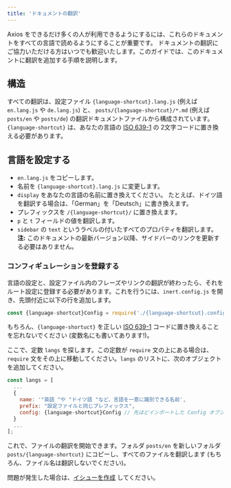```yaml
---
title: 'ドキュメントの翻訳'
---
```


Axios をできるだけ多くの人が利用できるようにするには、これらのドキュメントをすべての言語で読めるようにすることが重要です。
ドキュメントの翻訳にご協力いただける方はいつでも歓迎いたします。このガイドでは、このドキュメントに翻訳を追加する手順を説明します。

## 構造

すべての翻訳は、設定ファイル `{language-shortcut}.lang.js` (例えば `en.lang.js` や `de.lang.js`) と、 `posts/{language-shortcut}/*.md` (例えば `posts/en` や `posts/de`) の翻訳ドキュメントファイルから構成されています。`{language-shortcut}` は、あなたの言語の [ISO 639-1](https://en.wikipedia.org/wiki/ISO_639-1) の 2文字コードに置き換える必要があります。

## 言語を設定する

- `en.lang.js` をコピーします。
- 名前を `{language-shortcut}.lang.js` に変更します。
- `display` をあなたの言語の名前に置き換えてください。 たとえば、ドイツ語を翻訳する場合は、「German」を「Deutsch」に書き換えます。
- プレフィックスを `/{language-shortcut}/` に置き換えます。
- `p` と `t` フィールドの値を翻訳します。
- `sidebar` の `text` というラベルの付いたすべてのプロパティを翻訳します。 **注:** このドキュメントの最新バージョン以降、サイドバーのリンクを更新する必要はありません。

### コンフィギュレーションを登録する

言語の設定と、設定ファイル内のフレーズやリンクの翻訳が終わったら、それをルート設定に登録する必要があります。これを行うには、`inert.config.js` を開き、先頭付近に以下の行を追加します。

```js
const {language-shortcut}Config = require('./{language-shortcut}.config.js');
```

もちろん、`{language-shortuct}` を正しい [ISO 639-1](https://en.wikipedia.org/wiki/ISO_639-1) コードに置き換えることを忘れないでください (変数名にも書いてあります!)。

ここで、定数 `langs` を探します。この定数が `require` 文の上にある場合は、 `require` 文をその上に移動してください。`langs` のリストに、次のオブジェクトを追加してください。

```js
const langs = [
  ...
  {
    name: '"英語 "や "ドイツ語 "など、言語を一意に識別できる名前',
    prefix: "設定ファイルと同じプレフィックス",
    config: {language-shortcut}Config // 先ほどインポートした Config オブジェクト
  }
  ...
];
```

これで、ファイルの翻訳を開始できます。フォルダ `posts/en` を新しいフォルダ `posts/{language-shortcut}` にコピーし、すべてのファイルを翻訳します (もちろん、ファイル名は翻訳しないでください)。

問題が発生した場合は、[イシューを作成](https://github.com/axios/axios-docs/issues/new/choose) してください。
